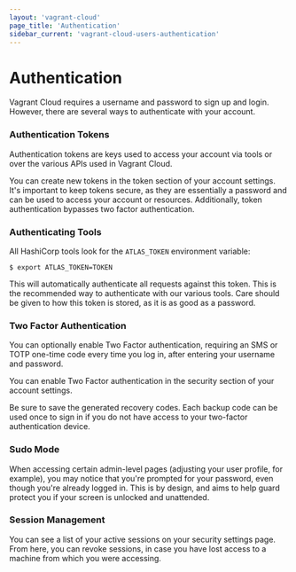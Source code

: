 ```yaml
---
layout: 'vagrant-cloud'
page_title: 'Authentication'
sidebar_current: 'vagrant-cloud-users-authentication'
---
```


# Authentication

Vagrant Cloud requires a username and password to sign up and login.
However, there are several ways to authenticate with your account.

### Authentication Tokens

Authentication tokens are keys used to access your account via tools or over the
various APIs used in Vagrant Cloud.

You can create new tokens in the token section of your account settings. It's
important to keep tokens secure, as they are essentially a password and can be
used to access your account or resources. Additionally, token authentication
bypasses two factor authentication.

### Authenticating Tools

All HashiCorp tools look for the `ATLAS_TOKEN` environment variable:

```shell
$ export ATLAS_TOKEN=TOKEN
```

This will automatically authenticate all requests against this token. This is
the recommended way to authenticate with our various tools. Care should be given
to how this token is stored, as it is as good as a password.

### Two Factor Authentication

You can optionally enable Two Factor authentication, requiring an SMS or TOTP
one-time code every time you log in, after entering your username and password.

You can enable Two Factor authentication in the security section of your account
settings.

Be sure to save the generated recovery codes. Each backup code can be used once
to sign in if you do not have access to your two-factor authentication device.

### Sudo Mode

When accessing certain admin-level pages (adjusting your user profile, for
example), you may notice that you're prompted for your password, even though
you're already logged in. This is by design, and aims to help guard protect you
if your screen is unlocked and unattended.

### Session Management

You can see a list of your active sessions on your security settings page. From
here, you can revoke sessions, in case you have lost access to a machine from
which you were accessing.
